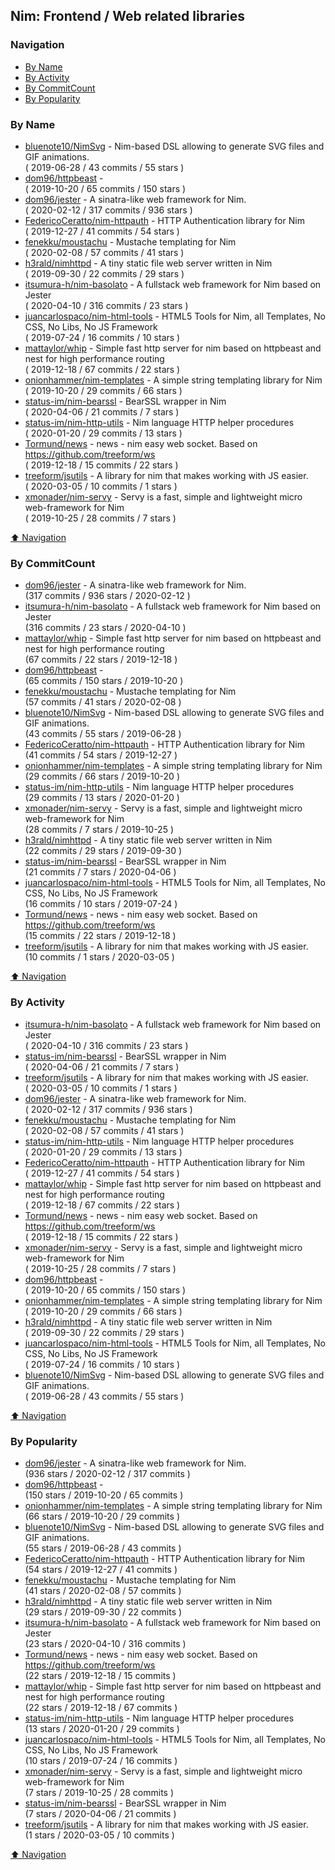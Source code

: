 ## Nim: Frontend / Web related libraries


### Navigation

- [By Name](#by-name)
- [By Activity](#by-activity)
- [By CommitCount](#by-commitcount)
- [By Popularity](#by-popularity)

### By Name
<!-- PROJECTS_LIST -->
- [bluenote10/NimSvg](https://github.com/bluenote10/NimSvg) - Nim-based DSL allowing to generate SVG files and GIF animations. <br/> ( 2019-06-28 / 43 commits / 55 stars )
- [dom96/httpbeast](https://github.com/dom96/httpbeast) -  <br/> ( 2019-10-20 / 65 commits / 150 stars )
- [dom96/jester](https://github.com/dom96/jester) - A sinatra-like web framework for Nim. <br/> ( 2020-02-12 / 317 commits / 936 stars )
- [FedericoCeratto/nim-httpauth](https://github.com/FedericoCeratto/nim-httpauth) - HTTP Authentication library for Nim <br/> ( 2019-12-27 / 41 commits / 54 stars )
- [fenekku/moustachu](https://github.com/fenekku/moustachu) - Mustache templating for Nim <br/> ( 2020-02-08 / 57 commits / 41 stars )
- [h3rald/nimhttpd](https://github.com/h3rald/nimhttpd) - A tiny static file web server written in Nim <br/> ( 2019-09-30 / 22 commits / 29 stars )
- [itsumura-h/nim-basolato](https://github.com/itsumura-h/nim-basolato) - A fullstack web framework for Nim based on Jester <br/> ( 2020-04-10 / 316 commits / 23 stars )
- [juancarlospaco/nim-html-tools](https://github.com/juancarlospaco/nim-html-tools) - HTML5 Tools for Nim, all Templates, No CSS, No Libs, No JS Framework <br/> ( 2019-07-24 / 16 commits / 10 stars )
- [mattaylor/whip](https://github.com/mattaylor/whip) - Simple fast http server for nim based on httpbeast and nest for high performance routing <br/> ( 2019-12-18 / 67 commits / 22 stars )
- [onionhammer/nim-templates](https://github.com/onionhammer/nim-templates) - A simple string templating library for Nim <br/> ( 2019-10-20 / 29 commits / 66 stars )
- [status-im/nim-bearssl](https://github.com/status-im/nim-bearssl) - BearSSL wrapper in Nim <br/> ( 2020-04-06 / 21 commits / 7 stars )
- [status-im/nim-http-utils](https://github.com/status-im/nim-http-utils) - Nim language HTTP helper procedures <br/> ( 2020-01-20 / 29 commits / 13 stars )
- [Tormund/news](https://github.com/Tormund/news) - news - nim easy web socket. Based on https://github.com/treeform/ws <br/> ( 2019-12-18 / 15 commits / 22 stars )
- [treeform/jsutils](https://github.com/treeform/jsutils) - A library for nim that makes working with JS easier. <br/> ( 2020-03-05 / 10 commits / 1 stars )
- [xmonader/nim-servy](https://github.com/xmonader/nim-servy) - Servy is a fast, simple and lightweight micro web-framework for Nim <br/> ( 2019-10-25 / 28 commits / 7 stars )
<!-- /PROJECTS_LIST -->

[⬆ Navigation](#navigation)

### By CommitCount
<!-- COMMITCOUNT_LIST -->
- [dom96/jester](https://github.com/dom96/jester) - A sinatra-like web framework for Nim. <br/> (317 commits / 936 stars / 2020-02-12 )
- [itsumura-h/nim-basolato](https://github.com/itsumura-h/nim-basolato) - A fullstack web framework for Nim based on Jester <br/> (316 commits / 23 stars / 2020-04-10 )
- [mattaylor/whip](https://github.com/mattaylor/whip) - Simple fast http server for nim based on httpbeast and nest for high performance routing <br/> (67 commits / 22 stars / 2019-12-18 )
- [dom96/httpbeast](https://github.com/dom96/httpbeast) -  <br/> (65 commits / 150 stars / 2019-10-20 )
- [fenekku/moustachu](https://github.com/fenekku/moustachu) - Mustache templating for Nim <br/> (57 commits / 41 stars / 2020-02-08 )
- [bluenote10/NimSvg](https://github.com/bluenote10/NimSvg) - Nim-based DSL allowing to generate SVG files and GIF animations. <br/> (43 commits / 55 stars / 2019-06-28 )
- [FedericoCeratto/nim-httpauth](https://github.com/FedericoCeratto/nim-httpauth) - HTTP Authentication library for Nim <br/> (41 commits / 54 stars / 2019-12-27 )
- [onionhammer/nim-templates](https://github.com/onionhammer/nim-templates) - A simple string templating library for Nim <br/> (29 commits / 66 stars / 2019-10-20 )
- [status-im/nim-http-utils](https://github.com/status-im/nim-http-utils) - Nim language HTTP helper procedures <br/> (29 commits / 13 stars / 2020-01-20 )
- [xmonader/nim-servy](https://github.com/xmonader/nim-servy) - Servy is a fast, simple and lightweight micro web-framework for Nim <br/> (28 commits / 7 stars / 2019-10-25 )
- [h3rald/nimhttpd](https://github.com/h3rald/nimhttpd) - A tiny static file web server written in Nim <br/> (22 commits / 29 stars / 2019-09-30 )
- [status-im/nim-bearssl](https://github.com/status-im/nim-bearssl) - BearSSL wrapper in Nim <br/> (21 commits / 7 stars / 2020-04-06 )
- [juancarlospaco/nim-html-tools](https://github.com/juancarlospaco/nim-html-tools) - HTML5 Tools for Nim, all Templates, No CSS, No Libs, No JS Framework <br/> (16 commits / 10 stars / 2019-07-24 )
- [Tormund/news](https://github.com/Tormund/news) - news - nim easy web socket. Based on https://github.com/treeform/ws <br/> (15 commits / 22 stars / 2019-12-18 )
- [treeform/jsutils](https://github.com/treeform/jsutils) - A library for nim that makes working with JS easier. <br/> (10 commits / 1 stars / 2020-03-05 )
<!-- /COMMITCOUNT_LIST -->
[⬆ Navigation](#navigation)

### By Activity
<!-- ACTIVITY_LIST -->
- [itsumura-h/nim-basolato](https://github.com/itsumura-h/nim-basolato) - A fullstack web framework for Nim based on Jester <br/> ( 2020-04-10 / 316 commits / 23 stars )
- [status-im/nim-bearssl](https://github.com/status-im/nim-bearssl) - BearSSL wrapper in Nim <br/> ( 2020-04-06 / 21 commits / 7 stars )
- [treeform/jsutils](https://github.com/treeform/jsutils) - A library for nim that makes working with JS easier. <br/> ( 2020-03-05 / 10 commits / 1 stars )
- [dom96/jester](https://github.com/dom96/jester) - A sinatra-like web framework for Nim. <br/> ( 2020-02-12 / 317 commits / 936 stars )
- [fenekku/moustachu](https://github.com/fenekku/moustachu) - Mustache templating for Nim <br/> ( 2020-02-08 / 57 commits / 41 stars )
- [status-im/nim-http-utils](https://github.com/status-im/nim-http-utils) - Nim language HTTP helper procedures <br/> ( 2020-01-20 / 29 commits / 13 stars )
- [FedericoCeratto/nim-httpauth](https://github.com/FedericoCeratto/nim-httpauth) - HTTP Authentication library for Nim <br/> ( 2019-12-27 / 41 commits / 54 stars )
- [mattaylor/whip](https://github.com/mattaylor/whip) - Simple fast http server for nim based on httpbeast and nest for high performance routing <br/> ( 2019-12-18 / 67 commits / 22 stars )
- [Tormund/news](https://github.com/Tormund/news) - news - nim easy web socket. Based on https://github.com/treeform/ws <br/> ( 2019-12-18 / 15 commits / 22 stars )
- [xmonader/nim-servy](https://github.com/xmonader/nim-servy) - Servy is a fast, simple and lightweight micro web-framework for Nim <br/> ( 2019-10-25 / 28 commits / 7 stars )
- [dom96/httpbeast](https://github.com/dom96/httpbeast) -  <br/> ( 2019-10-20 / 65 commits / 150 stars )
- [onionhammer/nim-templates](https://github.com/onionhammer/nim-templates) - A simple string templating library for Nim <br/> ( 2019-10-20 / 29 commits / 66 stars )
- [h3rald/nimhttpd](https://github.com/h3rald/nimhttpd) - A tiny static file web server written in Nim <br/> ( 2019-09-30 / 22 commits / 29 stars )
- [juancarlospaco/nim-html-tools](https://github.com/juancarlospaco/nim-html-tools) - HTML5 Tools for Nim, all Templates, No CSS, No Libs, No JS Framework <br/> ( 2019-07-24 / 16 commits / 10 stars )
- [bluenote10/NimSvg](https://github.com/bluenote10/NimSvg) - Nim-based DSL allowing to generate SVG files and GIF animations. <br/> ( 2019-06-28 / 43 commits / 55 stars )
<!-- /ACTIVITY_LIST -->

[⬆ Navigation](#navigation)

### By Popularity
<!-- POPULARITY_LIST -->
- [dom96/jester](https://github.com/dom96/jester) - A sinatra-like web framework for Nim. <br/> (936 stars / 2020-02-12 / 317 commits )
- [dom96/httpbeast](https://github.com/dom96/httpbeast) -  <br/> (150 stars / 2019-10-20 / 65 commits )
- [onionhammer/nim-templates](https://github.com/onionhammer/nim-templates) - A simple string templating library for Nim <br/> (66 stars / 2019-10-20 / 29 commits )
- [bluenote10/NimSvg](https://github.com/bluenote10/NimSvg) - Nim-based DSL allowing to generate SVG files and GIF animations. <br/> (55 stars / 2019-06-28 / 43 commits )
- [FedericoCeratto/nim-httpauth](https://github.com/FedericoCeratto/nim-httpauth) - HTTP Authentication library for Nim <br/> (54 stars / 2019-12-27 / 41 commits )
- [fenekku/moustachu](https://github.com/fenekku/moustachu) - Mustache templating for Nim <br/> (41 stars / 2020-02-08 / 57 commits )
- [h3rald/nimhttpd](https://github.com/h3rald/nimhttpd) - A tiny static file web server written in Nim <br/> (29 stars / 2019-09-30 / 22 commits )
- [itsumura-h/nim-basolato](https://github.com/itsumura-h/nim-basolato) - A fullstack web framework for Nim based on Jester <br/> (23 stars / 2020-04-10 / 316 commits )
- [Tormund/news](https://github.com/Tormund/news) - news - nim easy web socket. Based on https://github.com/treeform/ws <br/> (22 stars / 2019-12-18 / 15 commits )
- [mattaylor/whip](https://github.com/mattaylor/whip) - Simple fast http server for nim based on httpbeast and nest for high performance routing <br/> (22 stars / 2019-12-18 / 67 commits )
- [status-im/nim-http-utils](https://github.com/status-im/nim-http-utils) - Nim language HTTP helper procedures <br/> (13 stars / 2020-01-20 / 29 commits )
- [juancarlospaco/nim-html-tools](https://github.com/juancarlospaco/nim-html-tools) - HTML5 Tools for Nim, all Templates, No CSS, No Libs, No JS Framework <br/> (10 stars / 2019-07-24 / 16 commits )
- [xmonader/nim-servy](https://github.com/xmonader/nim-servy) - Servy is a fast, simple and lightweight micro web-framework for Nim <br/> (7 stars / 2019-10-25 / 28 commits )
- [status-im/nim-bearssl](https://github.com/status-im/nim-bearssl) - BearSSL wrapper in Nim <br/> (7 stars / 2020-04-06 / 21 commits )
- [treeform/jsutils](https://github.com/treeform/jsutils) - A library for nim that makes working with JS easier. <br/> (1 stars / 2020-03-05 / 10 commits )
<!-- /POPULARITY_LIST -->

[⬆ Navigation](#navigation)
